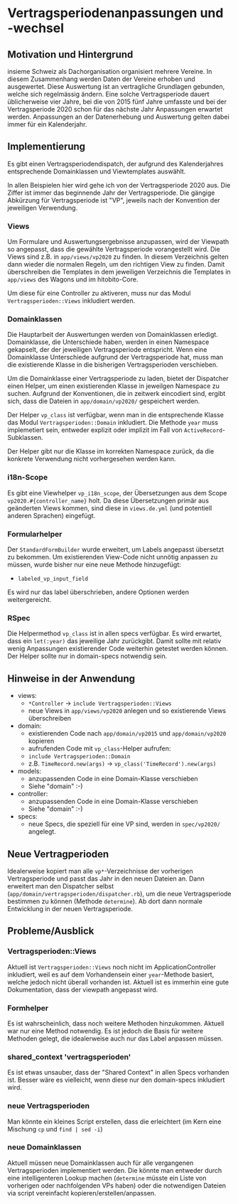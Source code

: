 # Vertragsperiodenanpassungen und -wechsel

## Motivation und Hintergrund

insieme Schweiz als Dachorganisation organisiert mehrere Vereine. In diesem Zusammenhang werden
Daten der Vereine erhoben und ausgewertet. Diese Auswertung ist an vertragliche Grundlagen gebunden,
welche sich regelmässig ändern. Eine solche Vertragsperiode dauert üblicherweise vier Jahre, bei die
von 2015 fünf Jahre umfasste und bei der Vertragsperiode 2020 schon für das nächste Jahr Anpassungen
erwartet werden. Anpassungen an der Datenerhebung und Auswertung gelten dabei immer für ein
Kalenderjahr.

## Implementierung

Es gibt einen Vertragsperiodendispatch, der aufgrund des Kalenderjahres entsprechende Domainklassen
und Viewtemplates auswählt.

In allen Beispielen hier wird gehe ich von der Vertragsperiode 2020 aus. Die Ziffer ist immer das
beginnende Jahr der Vertragsperiode. Die gängige Abkürzung für Vertragsperiode ist "VP", jeweils
nach der Konvention der jeweiligen Verwendung.

### Views

Um Formulare und Auswertungsergebnisse anzupassen, wird der Viewpath so angepasst, dass die gewählte
Vertragsperiode vorangestellt wird. Die Views sind z.B. in `app/views/vp2020` zu finden. In diesem
Verzeichnis gelten dann wieder die normalen Regeln, um den richtigen View zu finden. Damit
überschreiben die Templates in dem jeweiligen Verzeichnis die Templates in `app/views` des Wagons
und im hitobito-Core.

Um diese für eine Controller zu aktiveren, muss nur das Modul `Vertragsperioden::Views` inkludiert
werden.

### Domainklassen

Die Hauptarbeit der Auswertungen werden von Domainklassen erledigt. Domainklasse, die Unterschiede
haben, werden in einen Namespace gekapselt, der der jeweiligen Vertragsperiode entspricht. Wenn eine
Domainklasse Unterschiede aufgrund der Vertragsperiode hat, muss man die existierende Klasse in die
bisherigen Vertragsperioden verschieben.

Um die Domainklasse einer Vertragsperiode zu laden, bietet der Dispatcher einen Helper, um einen
existierenden Klasse in jeweilgen Namespace zu suchen. Aufgrund der Konventionen, die in zeitwerk
eincodiert sind, ergibt sich, dass die Dateien in `app/domain/vp2020/` gespeichert werden.

Der Helper `vp_class` ist verfügbar, wenn man in die entsprechende Klasse das Modul
`Vertragsperioden::Domain` inkludiert. Die Methode `year` muss implemetiert sein, entweder explizit
oder implizit im Fall von `ActiveRecord`-Subklassen.

Der Helper gibt nur die Klasse im korrekten Namespace zurück, da die konkrete Verwendung nicht
vorhergesehen werden kann.

### i18n-Scope

Es gibt eine Viewhelper `vp_i18n_scope`, der Übersetzungen aus dem Scope `vp2020.#{controller_name}`
holt. Da diese Übersetzungen primär aus geänderten Views kommen, sind diese in `views.de.yml` (und
potentiell anderen Sprachen) eingefügt.

### Formularhelper

Der `StandardFormBuilder` wurde erweitert, um Labels angepasst übersetzt zu bekommen. Um
existierenden View-Code nicht unnötig anpassen zu müssen, wurde bisher nur eine neue Methode hinzugefügt:

- `labeled_vp_input_field`

Es wird nur das label überschrieben, andere Optionen werden weitergereicht.

### RSpec

Die Helpermethod `vp_class` ist in allen specs verfügbar. Es wird erwartet, dass ein `let(:year)`
das jeweilige Jahr zurückgibt. Damit sollte mit relativ wenig Anpassungen existierender Code
weiterhin getestet werden können. Der Helper sollte nur in domain-specs notwendig sein.

## Hinweise in der Anwendung

- views:
  - `*Controller` -> `include Vertragsperioden::Views`
  - neue Views in `app/views/vp2020` anlegen und so existierende Views überschreiben
- domain:
  - existierenden Code nach `app/domain/vp2015` und `app/domain/vp2020` kopieren
  - aufrufenden Code mit `vp_class`-Helper aufrufen:
  - `include Vertragsperioden::Domain`
  - z.B. `TimeRecord.new(args)` -> `vp_class('TimeRecord').new(args)`
- models:
  - anzupassenden Code in eine Domain-Klasse verschieben
  - Siehe "domain" :-)
- controller:
  - anzupassenden Code in eine Domain-Klasse verschieben
  - Siehe "domain" :-)
- specs:
  - neue Specs, die speziell für eine VP sind, werden in `spec/vp2020/` angelegt.

## Neue Vertragperioden

Idealerweise kopiert man alle `vp*`-Verzeichnisse der vorherigen Vertragsperiode und passt das Jahr in
den neuen Dateien an. Dann erweitert man den Dispatcher selbst
(`app/domain/vertragsperioden/dispatcher.rb`), um die neue Vertragsperiode bestimmen zu können
(Methode `determine`). Ab dort dann normale Entwicklung in der neuen Vertragsperiode.

## Probleme/Ausblick

### Vertragsperioden::Views

Aktuell ist `Vertragsperioden::Views` noch nicht im ApplicationController inkludiert, weil es auf
dem Vorhandensein einer `year`-Methode basiert, welche jedoch nicht überall vorhanden ist. Aktuell
ist es immerhin eine gute Dokumentation, dass der viewpath angepasst wird.

### Formhelper

Es ist wahrscheinlich, dass noch weitere Methoden hinzukommen. Aktuell war nur eine Method
notwendig. Es ist jedoch die Basis für weitere Methoden gelegt, die idealerweise auch nur das Label
anpassen müssen.

### shared_context 'vertragsperioden'

Es ist etwas unsauber, dass der "Shared Context" in allen Specs vorhanden ist. Besser wäre es
vielleicht, wenn diese nur den domain-specs inkludiert wird.

### neue Vertragsperioden

Man könnte ein kleines Script erstellen, dass die erleichtert (im Kern eine Mischung `cp` und `find |
sed -i`)

### neue Domainklassen

Aktuell müssen neue Domainklassen auch für alle vergangenen Vertragsperioden implementiert werden.
Die könnte man entweder durch eine intelligenteren Lookup machen (`determine` müsste ein Liste von
vorherigen oder nachfolgenden VPs haben) oder die notwendigen Dateien via script vereinfacht
kopieren/erstellen/anpassen.
